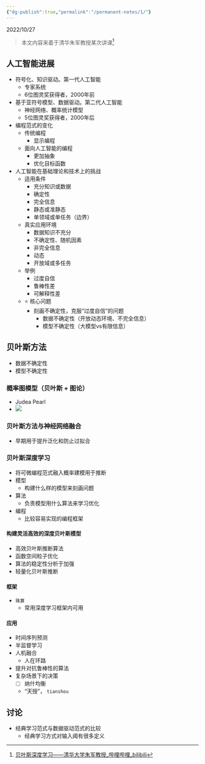 ```yaml
---
{"dg-publish":true,"permalink":"/permanent-notes/1/"}
---
```


2022/10/27

> 本文内容来着于清华朱军教授某次讲课[^1]

## 人工智能进展
- 符号化、知识驱动。第一代人工智能
	- 专家系统
	- 6位图灵奖获得者，2000年前
- 基于亚符号模型、数据驱动。第二代人工智能
	- 神经网络、概率统计模型
	- 5位图灵奖获得者，2000年后
- 编程范式的变化
	- 传统编程
		- 显示编程
	- 面向人工智能的编程
		- 更加抽象
		- 优化目标函数
- 人工智能在基础理论和技术上的挑战
	- 适用条件
		- 充分知识或数据
		- 确定性
		- 完全信息
		- 静态或准静态
		- 单领域或单任务（边界）
	- 真实应用环境
		- 数据知识不充分
		- 不确定性、随机因素
		- 非完全信息
		- 动态
		- 开放域或多任务
	- 举例
		- 过度自信
		- 鲁棒性差
		- 可解释性差
	- ⭐️ 核心问题
		- 刻画不确定性，克服“过度自信”的问题
			- 数据不确定性（开放动态环境、不完全信息）
			- 模型不确定性（大模型vs有限信息）

## 贝叶斯方法
- 数据不确定性
- 模型不确定性

### 概率图模型（贝叶斯 + 图论）
- Judea Pearl
- ![](https://cdn.jsdelivr.net/gh/jmwyf/pichosting@master/bayes.png)
### 贝叶斯方法与神经网络融合
- 早期用于提升泛化和防止过拟合

### 贝叶斯深度学习
- 将可微编程范式融入概率建模用于推断
- 模型
	- 构建什么样的模型来刻画问题
- 算法
	- 负责模型用什么算法来学习优化
- 编程
	- 比较容易实现的编程框架

#### 构建灵活高效的深度贝叶斯模型
- 高效贝叶斯推断算法
- 函数空间粒子优化
- 算法的稳定性分析于加强
- 轻量化贝叶斯推断

#### 框架
- `珠算`
	- 常用深度学习框架内可用

#### 应用
- 时间序列预测
- 半监督学习
- 人机融合
	- 人在环路
- 提升对抗鲁棒性的算法
- 复杂场景下的决策
	- [ ] 纳什均衡
	- “天授”， `tianshou`

## 讨论
- 经典学习范式与数据驱动范式的比较
	- 经典学习方式对输入阈有很多定义



[^1]:[贝叶斯深度学习——清华大学朱军教授_哔哩哔哩_bilibili](https://www.bilibili.com/video/BV1be411g7u7/?spm_id_from=333.337.search-card.all.click&vd_source=c2e29329f33c2e7eb04916d212234ad6)

